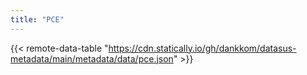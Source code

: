 ```yaml
---
title: "PCE"
---
```


{{< remote-data-table "https://cdn.statically.io/gh/dankkom/datasus-metadata/main/metadata/data/pce.json" >}}
